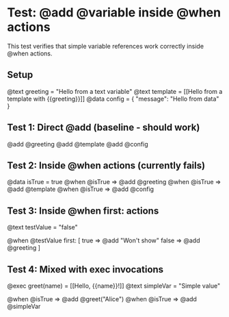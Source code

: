 # Test: @add @variable inside @when actions

This test verifies that simple variable references work correctly inside @when actions.

## Setup
@text greeting = "Hello from a text variable"
@text template = [[Hello from a template with {{greeting}}]]
@data config = { "message": "Hello from data" }

## Test 1: Direct @add (baseline - should work)
@add @greeting
@add @template
@add @config

## Test 2: Inside @when actions (currently fails)
@data isTrue = true
@when @isTrue => @add @greeting
@when @isTrue => @add @template
@when @isTrue => @add @config

## Test 3: Inside @when first: actions
@text testValue = "false"

@when @testValue first: [
  true => @add "Won't show"
  false => @add @greeting
]

## Test 4: Mixed with exec invocations
@exec greet(name) = [[Hello, {{name}}!]]
@text simpleVar = "Simple value"

@when @isTrue => @add @greet("Alice")
@when @isTrue => @add @simpleVar